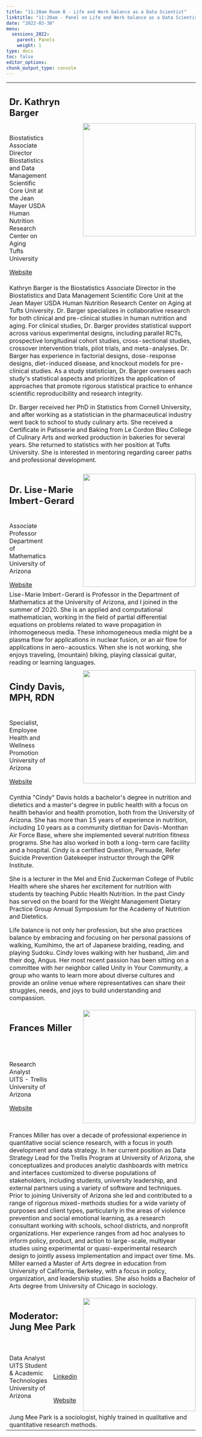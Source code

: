 ```yaml
---
title: "11:20am Room B - Life and Work balance as a Data Scientist"
linktitle: "11:20am - Panel on Life and Work balance as a Data Scientist"
date: "2022-03-30"
menu:
  sessions_2022:
    parent: Panels
    weight: 1
type: docs
toc: false
editor_options:
chunk_output_type: console
---
```


<TABLE class="bio-table">

  <!--- #################Speaker 1############## --->
  <tr>
    <td COLSPAN="2">
      <h2>Dr. Kathryn Barger</h2>
    </td>
    <td ROWSPAN="3"><img style="float: left;" src="/img/kathryn-barger.jpg" width="300" /></td>
  </tr>
  <tr>
    <td ROWSPAN="2">
    <p>Biostatistics Associate Director<br>Biostatistics and Data Management Scientific Core Unit at the Jean Mayer USDA Human Nutrition Research Center on Aging<br>Tufts University</p>
    <i class="fa fa-link"></i> <a href="https://hnrca.tufts.edu/people/staff/kathryn-barger-phd" target="_blank" rel="noopener">Website</a>
    </td>
  </tr>
  <tr>
    <td>
    </td>
  </tr>
  <tr>
    <td COLSPAN="3">
      <p>Kathryn Barger is the Biostatistics Associate Director in the Biostatistics and Data Management Scientific Core Unit at the Jean Mayer USDA Human Nutrition Research Center on Aging at Tufts University. Dr. Barger specializes in collaborative research for both clinical and pre-clinical studies in human nutrition and aging. For clinical studies, Dr. Barger provides statistical support across various experimental designs, including parallel RCTs, prospective longitudinal cohort studies, cross-sectional studies, crossover intervention trials, pilot trials, and meta-analyses. Dr. Barger has experience in factorial designs, dose-response designs, diet-induced disease, and knockout models for pre-clinical studies. As a study statistician, Dr. Barger oversees each study's statistical aspects and prioritizes the application of approaches that promote rigorous statistical practice to enhance scientific reproducibility and research integrity.</p>
      <p>Dr. Barger received her PhD in Statistics from Cornell University, and after working as a statistician in the pharmaceutical industry went back to school to study culinary arts.  She received a Certificate in Patisserie and Baking from Le Cordon Bleu College of Culinary Arts and worked production in bakeries for several years.  She returned to statistics with her position at Tufts University.  She is interested in mentoring regarding career paths and professional development.</p>

    
  </tr>

  <!--- #################Speaker 2############## --->
  <tr>
    <td COLSPAN="2">
      <h2>Dr. Lise-Marie Imbert-Gerard</h2>
    </td>
    <td ROWSPAN="3"><img style="float: left;" src="/img/LiseMarie-Imbertgerard.jpg" width="300" /></td>
  </tr>
  <tr>
    <td ROWSPAN="2">
      <p>Associate Professor<br>Department of Mathematics<br>University of Arizona</p>
      <i class="fa fa-link"></i> <a href="https://www.math.arizona.edu/~lmig/" target="_blank" rel="noopener">Website</a>
    </td>
    
  </tr>
  <tr>
    <td></td>
  </tr>
  <tr>
    <td COLSPAN="3">
      Lise-Marie Imbert-Gerard is Professor in the Department of Mathematics at the University of Arizona, and I joined in the summer of 2020. She is an applied and computational mathematician, working in the field of partial differential equations on problems related to wave propagation in inhomogeneous media. These inhomogeneous media might be a plasma flow for applications in nuclear fusion, or an air flow for applications in aero-acoustics.
  When she is not working, she enjoys traveling, (mountain) biking, playing classical guitar, reading or learning languages.
  
  <!--- #################Speaker 4############## --->
  <tr>
    <td COLSPAN="2">
      <h2>Cindy Davis, MPH, RDN</h2>
    </td>
    <td ROWSPAN="3"><img style="float: left;" src="/img/cindy-davis.jpg" width="300" /></td>
  </tr>
  <tr>
    <td ROWSPAN="2">
      <p>Specialist, Employee Health and Wellness Promotion<br>University of Arizona</p>
      <i class="fa fa-link"></i> <a href="https://lifework.arizona.edu/person/cindy-davis-mph-rdn" target="_blank" rel="noopener">Website</a>
    </td>
    
  </tr>
  <tr>
    <td></td>
  </tr>
  <tr>
    <td COLSPAN="3">
      <p>Cynthia "Cindy" Davis holds a bachelor's degree in nutrition and dietetics and a master's degree in public health with a focus on health behavior and health promotion, both from the University of Arizona. She has more than 15 years of experience in nutrition, including 10 years as a community dietitian for Davis-Monthan Air Force Base, where she implemented several nutrition fitness programs. She has also worked in both a long-term care facility and a hospital. Cindy is a certified Question, Persuade, Refer Suicide Prevention Gatekeeper instructor through the QPR Institute.</p>
<p>She is a lecturer in the Mel and Enid Zuckerman College of Public Health where she shares her excitement for nutrition with students by teaching Public Health Nutrition. In the past Cindy has served on the board for the Weight Management Dietary Practice Group Annual Symposium for the Academy of Nutrition and Dietetics.</p>
<p>Life balance is not only her profession, but she also practices balance by embracing and focusing on her personal passions of walking, Kumihimo, the art of Japanese braiding, reading, and playing Sudoku. Cindy loves walking with her husband, Jim and their dog, Angus. Her most recent passion has been sitting on a committee with her neighbor called Unity in Your Community, a group who wants to learn more about diverse cultures and provide an online venue where representatives can share their struggles, needs, and joys to build understanding and compassion.</p>
  </tr>

 <!--- #################Speaker 5############## --->
  <tr>
    <td COLSPAN="2">
      <h2>Frances Miller</h2>
    </td>
    <td ROWSPAN="3"><img style="float: left;" src="/img/frances-miller.jpg" width="300" /></td>
  </tr>
  <tr>
    <td ROWSPAN="2">
      <p>Research Analyst<br>
      UITS - Trellis
      <br>University of Arizona</p>
      <i class="fa fa-link"></i> <a href="https://datascience.arizona.edu/person/frances-miller" target="_blank" rel="noopener">Website</a>
    </td>
    
  </tr>
  <tr>
    <td></td>
  </tr>
  <tr>
    <td COLSPAN="3">
      <p>Frances Miller has over a decade of professional experience in quantitative social science research, with a focus in youth development and data strategy. In her current position as Data Strategy Lead for the Trellis Program at University of Arizona, she conceptualizes and produces analytic dashboards with metrics and interfaces customized to diverse populations of stakeholders, including students, university leadership, and external partners using a variety of software and techniques. Prior to joining University of Arizona she led and contributed to a range of rigorous mixed-methods studies for a wide variety of purposes and client types, particularly in the areas of violence prevention and social emotional learning, as a research consultant working with schools, school districts, and nonprofit organizations. Her experience ranges from ad hoc analyses to inform policy, product, and action to large-scale, multiyear studies using experimental or quasi-experimental research design to jointly assess implementation and impact over time. Ms. Miller earned a Master of Arts degree in education from University of California, Berkeley, with a focus in policy, organization, and leadership studies. She also holds a Bachelor of Arts degree from University of Chicago in sociology.</p>
  </tr>

  <tr>
    <td COLSPAN="2">
      <h2>Moderator: Jung Mee Park</h2>
    </td>
    <td ROWSPAN="4"><img style="float: left;" src="/img/jung-mee-park.jpg" width="300" /></td>
  </tr>
  <tr>
    <td ROWSPAN="3">
      Data Analyst<br>
      UITS Student & Academic Technologies<br>
      University of Arizona</td>
  </tr>
  <tr>
    <td><i class="fab fa-linkedin"></i> <a href="https://www.linkedin.com/in/jmp243/" target="_blank" rel="noopener">Linkedin</a></td>
  </tr>
  <tr>
    <td><i class="fa fa-link"></i> <a href="https://sites.google.com/site/jmp2114" target="_blank" rel="noopener">Website</a></td>
  </tr>
  <tr>
    <td COLSPAN="3">
      Jung Mee Park is a sociologist, highly trained in qualitative and quantitative research methods. 
    </td>
</TABLE>
